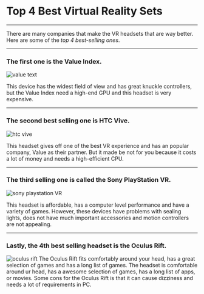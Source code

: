 # Top 4 Best Virtual Reality Sets
---
There are many companies that make the VR headsets that are way better.
  Here are some of the _top 4 best-selling ones_.

---
### The first one is the **Value Index**.
![value text](https://images-na.ssl-images-amazon.com/images/I/71ZgOpN805L._AC_SL1500_.jpg)

This device has the widest field of view and has great knuckle controllers, but the Value Index need a high-end GPU and this headset is very expensive.

---
### The second best selling one is **HTC Vive**.

![htc vive](https://images-na.ssl-images-amazon.com/images/I/61qUvbPMK5L._SX679_.jpg)

This headset gives off one of the best VR experience and has an popular company, Value as their partner.
  But it made be not for you because it costs a lot of money and needs a high-efficient CPU.


---
### The third selling one is called the **Sony PlayStation VR**.

![sony playstation VR](https://images-na.ssl-images-amazon.com/images/I/61cCP0Tg%2BBL._SX522_.jpg)

This headset is affordable, has a computer level performance and have a variety of games.
  However, these devices have problems with sealing lights, does not have much important accessories and motion controllers are not appealing.

---
### Lastly, the 4th best selling headset is the **Oculus Rift**.
![oculus rift](https://i.ytimg.com/vi/3vPz9KFXWTk/maxresdefault.jpg)
The Oculus Rift fits comfortably around your head, has a great selection of games and has a long list of games.
  The headset is comfortable around ur head, has a awesome selection of games, has a long list of apps, or movies.
    Some cons for the Oculus Rift is that it can cause dizziness and needs a lot of requirements in PC.
